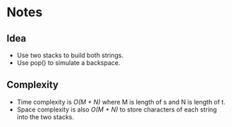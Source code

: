 # Notes

## Idea
* Use two stacks to build both strings.
* Use pop() to simulate a backspace.

## Complexity
* Time complexity is *O(M + N)* where M is length of s and N is length of t.
* Space complexity is also *O(M + N)* to store characters of each string into the two stacks.
